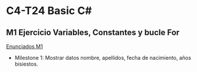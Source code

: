 # C4-T24 Basic C#

## M1 Ejercicio Variables, Constantes y bucle For 
[Enunciados M1](https://github.com/santiarroyave/sao-fe-gc-ejercicios-c4-T24-basic-c-sharp-08-2023/blob/main/Enunciados/M1.%20Enunciat%20Variables.pdf)
- Milestone 1: Mostrar datos nombre, apellidos, fecha de nacimiento, años bisiestos.
